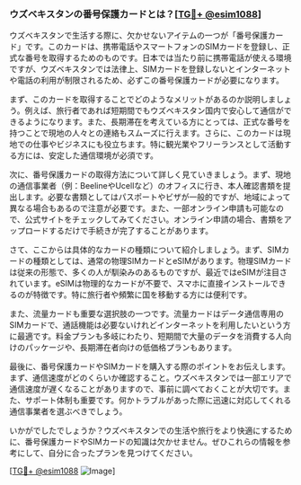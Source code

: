 ### ウズベキスタンの番号保護カードとは？[[TG💪+ @esim1088](https://t.me/s/esim1088)]

ウズベキスタンで生活する際に、欠かせないアイテムの一つが「番号保護カード」です。このカードは、携帯電話やスマートフォンのSIMカードを登録し、正式な番号を取得するためのものです。日本では当たり前に携帯電話が使える環境ですが、ウズベキスタンでは法律上、SIMカードを登録しないとインターネットや電話の利用が制限されるため、必ずこの番号保護カードが必要になります。

まず、このカードを取得することでどのようなメリットがあるのか説明しましょう。例えば、旅行者であれば短期間でもウズベキスタン国内で安心して通信ができるようになります。また、長期滞在を考えている方にとっては、正式な番号を持つことで現地の人々との連絡もスムーズに行えます。さらに、このカードは現地での仕事やビジネスにも役立ちます。特に観光業やフリーランスとして活動する方には、安定した通信環境が必須です。

次に、番号保護カードの取得方法について詳しく見ていきましょう。まず、現地の通信事業者（例：BeelineやUcellなど）のオフィスに行き、本人確認書類を提出します。必要な書類としてはパスポートやビザが一般的ですが、地域によって異なる場合もあるので注意が必要です。また、一部オンライン申請も可能なので、公式サイトをチェックしてみてください。オンライン申請の場合、書類をアップロードするだけで手続きが完了することがあります。

さて、ここからは具体的なカードの種類について紹介しましょう。まず、SIMカードの種類としては、通常の物理SIMカードとeSIMがあります。物理SIMカードは従来の形態で、多くの人が馴染みのあるものですが、最近ではeSIMが注目されています。eSIMは物理的なカードが不要で、スマホに直接インストールできるのが特徴です。特に旅行者や頻繁に国を移動する方には便利です。

また、流量カードも重要な選択肢の一つです。流量カードはデータ通信専用のSIMカードで、通話機能は必要ないけれどインターネットを利用したいという方に最適です。料金プランも多岐にわたり、短期間で大量のデータを消費する人向けのパッケージや、長期滞在者向けの低価格プランもあります。

最後に、番号保護カードやSIMカードを購入する際のポイントをお伝えします。まず、通信速度がどのくらいか確認すること。ウズベキスタンでは一部エリアで通信速度が遅くなることがありますので、事前に調べておくことが大切です。また、サポート体制も重要です。何かトラブルがあった際に迅速に対応してくれる通信事業者を選ぶべきでしょう。

いかがでしたでしょうか？ウズベキスタンでの生活や旅行をより快適にするために、番号保護カードやSIMカードの知識は欠かせません。ぜひこれらの情報を参考にして、自分に合ったプランを見つけてください。

[[TG💪+ @esim1088](https://t.me/s/esim1088) ![Image](https://i.postimg.cc/Y0z9fWf4/image.png)]